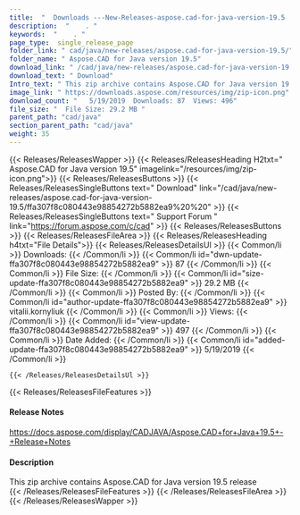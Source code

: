 ```yaml
---
title:  "  Downloads ---New-Releases-aspose.cad-for-java-version-19.5 . " 
description:  "    . " 
keywords:  "    . " 
page_type:  single_release_page
folder_link: " cad/java/new-releases/aspose.cad-for-java-version-19.5/"
folder_name: " Aspose.CAD for Java version 19.5"
download_link: " /cad/java/new-releases/aspose.cad-for-java-version-19.5/ffa307f8c080443e98854272b5882ea9"
download_text: " Download"
Intro_text: " This zip archive contains Aspose.CAD for Java version 19.5 release"
image_link: " https://downloads.aspose.com/resources/img/zip-icon.png"
download_count: "   5/19/2019  Downloads: 87  Views: 496"
file_size: "  File Size: 29.2 MB "
parent_path: "cad/java"
section_parent_path: "cad/java"
weight: 35 
---
```


{{< Releases/ReleasesWapper >}}
  {{< Releases/ReleasesHeading H2txt=" Aspose.CAD for Java version 19.5" imagelink="/resources/img/zip-icon.png">}}
  {{< Releases/ReleasesButtons >}}
    {{< Releases/ReleasesSingleButtons text=" Download" link="/cad/java/new-releases/aspose.cad-for-java-version-19.5/ffa307f8c080443e98854272b5882ea9%20%20" >}}
    {{< Releases/ReleasesSingleButtons text=" Support Forum " link="https://forum.aspose.com/c/cad" >}}
  {{< Releases/ReleasesButtons >}}
  {{< Releases/ReleasesFileArea >}}
    {{< Releases/ReleasesHeading h4txt="File Details">}}
    {{< Releases/ReleasesDetailsUl >}}
            {{< Common/li  >}} Downloads: {{< /Common/li >}} 
      {{< Common/li id="dwn-update-ffa307f8c080443e98854272b5882ea9" >}} 87 {{< /Common/li >}} 
      {{< Common/li  >}} File Size: {{< /Common/li >}} 
      {{< Common/li id="size-update-ffa307f8c080443e98854272b5882ea9" >}} 29.2 MB {{< /Common/li >}} 
      {{< Common/li  >}} Posted By: {{< /Common/li >}} 
      {{< Common/li id="author-update-ffa307f8c080443e98854272b5882ea9" >}} vitalii.kornyliuk {{< /Common/li >}} 
      {{< Common/li  >}} Views: {{< /Common/li >}} 
      {{< Common/li id="view-update-ffa307f8c080443e98854272b5882ea9" >}} 497 {{< /Common/li >}} 
      {{< Common/li  >}} Date Added: {{< /Common/li >}} 
      {{< Common/li id="added-update-ffa307f8c080443e98854272b5882ea9" >}} 5/19/2019 {{< /Common/li >}} 

    {{< /Releases/ReleasesDetailsUl >}}

  {{< Releases/ReleasesFileFeatures >}}
      <h4>Release Notes</h4><div><a href="https://docs.aspose.com/display/CADJAVA/Aspose.CAD+for+Java+19.5+-+Release+Notes">https://docs.aspose.com/display/CADJAVA/Aspose.CAD+for+Java+19.5+-+Release+Notes</a></div><h4>Description</h4><div class="HTMLDescription">This zip archive contains Aspose.CAD for Java version 19.5 release</div>
  {{< /Releases/ReleasesFileFeatures >}}
 {{< /Releases/ReleasesFileArea >}}
{{< /Releases/ReleasesWapper >}}


